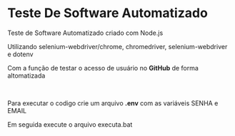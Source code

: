 # Teste De Software Automatizado

<p>Teste de Software Automatizado criado com Node.js</p>
<p>Utilizando selenium-webdriver/chrome, chromedriver, selenium-webdriver e dotenv</p>
<p>Com a função de testar o acesso de usuário no <b>GitHub</b> de forma altomatizada</p>
<br>
<p>Para executar o codigo crie um arquivo <b>.env</b> com as variáveis SENHA e EMAIL</p>

<p>Em seguida execute o arquivo executa.bat</p>
